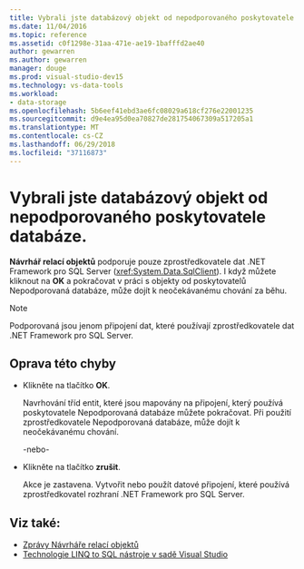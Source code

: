 ```yaml
---
title: Vybrali jste databázový objekt od nepodporovaného poskytovatele databáze.
ms.date: 11/04/2016
ms.topic: reference
ms.assetid: c0f1298e-31aa-471e-ae19-1bafffd2ae40
author: gewarren
ms.author: gewarren
manager: douge
ms.prod: visual-studio-dev15
ms.technology: vs-data-tools
ms.workload:
- data-storage
ms.openlocfilehash: 5b6eef41ebd3ae6fc08029a618cf276e22001235
ms.sourcegitcommit: d9e4ea95d0ea70827de281754067309a517205a1
ms.translationtype: MT
ms.contentlocale: cs-CZ
ms.lasthandoff: 06/29/2018
ms.locfileid: "37116873"
---
```

# <a name="you-have-selected-a-database-object-from-an-unsupported-database-provider"></a>Vybrali jste databázový objekt od nepodporovaného poskytovatele databáze.

**Návrhář relací objektů** podporuje pouze zprostředkovatele dat .NET Framework pro SQL Server (<xref:System.Data.SqlClient>). I když můžete kliknout na **OK** a pokračovat v práci s objekty od poskytovatelů Nepodporovaná databáze, může dojít k neočekávanému chování za běhu.

> [!NOTE]
> Podporovaná jsou jenom připojení dat, které používají zprostředkovatele dat .NET Framework pro SQL Server.

## <a name="to-correct-this-error"></a>Oprava této chyby

- Klikněte na tlačítko **OK**.

   Navrhování tříd entit, které jsou mapovány na připojení, který používá poskytovatele Nepodporovaná databáze můžete pokračovat. Při použití zprostředkovatele Nepodporovaná databáze, může dojít k neočekávanému chování.

    -nebo-

- Klikněte na tlačítko **zrušit**.

   Akce je zastavena. Vytvořit nebo použít datové připojení, které používá zprostředkovatel rozhraní .NET Framework pro SQL Server.

## <a name="see-also"></a>Viz také:

- [Zprávy Návrháře relací objektů](../data-tools/o-r-designer-messages.md)
- [Technologie LINQ to SQL nástroje v sadě Visual Studio](../data-tools/linq-to-sql-tools-in-visual-studio2.md)
